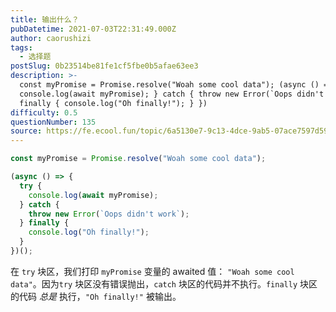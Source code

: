 ```yaml
---
title: 输出什么？
pubDatetime: 2021-07-03T22:31:49.000Z
author: caorushizi
tags:
  - 选择题
postSlug: 0b23514be81fe1cf5fbe0b5afae63ee3
description: >-
  const myPromise = Promise.resolve("Woah some cool data"); (async () => { try {
  console.log(await myPromise); } catch { throw new Error(`Oops didn't work`); }
  finally { console.log("Oh finally!"); } })
difficulty: 0.5
questionNumber: 135
source: https://fe.ecool.fun/topic/6a5130e7-9c13-4dce-9ab5-07ace7597d59
---
```


```javascript
const myPromise = Promise.resolve("Woah some cool data");

(async () => {
  try {
    console.log(await myPromise);
  } catch {
    throw new Error(`Oops didn't work`);
  } finally {
    console.log("Oh finally!");
  }
})();
```

在 `try` 块区，我们打印 `myPromise` 变量的 awaited 值： `"Woah some cool data"`。因为`try` 块区没有错误抛出，`catch` 块区的代码并不执行。`finally` 块区的代码 _总是_ 执行，`"Oh finally!"` 被输出。
